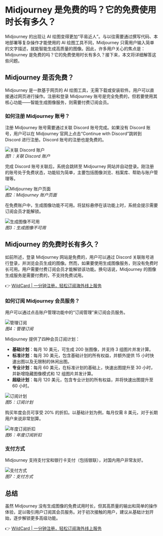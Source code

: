 # Midjourney 是免费的吗？它的免费使用时长有多久？

Midjourney 的出现让 AI 绘图变得更加“平易近人”。与以往需要通过撰写代码、本地部署等复杂操作才能使用的 AI 绘图工具不同，Midjourney 只需用户输入简单的文字描述，就能智能生成高质量的图像。因此，许多用户关心的焦点是：Midjourney 是免费的吗？它的免费使用时长有多久？接下来，本文将详细解答这些问题。

## Midjourney 是否免费？

Midjourney 是一款基于网页的 AI 绘图工具，无需下载或安装软件。用户可以直接通过网页进行操作。注册和登录 Midjourney 账号是完全免费的，但若要使用其核心功能——智能生成图像服务，则需要付费订阅会员。

### 如何注册 Midjourney 账号？

注册 Midjourney 账号需要通过关联 Discord 账号完成。如果没有 Discord 账号，用户可以在 Midjourney 官网上点击“Continue with Discord”跳转到 Discord 进行注册。Discord 账号的注册也是免费的。

![关联 Discord 账户](https://bbtdd.com/img/453617175044.webp)  
*图1：关联 Discord 账户*

完成 Discord 账号关联后，系统会跳转至 Midjourney 网站并自动登录。刚注册的账号处于免费状态，功能较为简单，主要包括图像浏览、档案库、帮助与账户管理等。

![Midjourney 账户页面](https://bbtdd.com/img/33998288089955.webp)  
*图2：Midjourney 账户页面*

在免费账户中，生成图像功能不可用。将鼠标悬停在该功能上时，系统会提示需要订阅会员才能解锁。

![生成图像不可用](https://bbtdd.com/img/760802981.webp)  
*图3：生成图像不可用*

## Midjourney 的免费时长有多久？

如前所述，登录 Midjourney 网站是免费的，用户可以通过 Discord 关联账号进行登录，并浏览会员生成的图像。然而，如果要使用生成图像服务，则没有免费时长可用。用户需要付费订阅会员才能解锁该功能。换句话说，Midjourney 的图像生成服务是需要付费的，不支持免费试用。

👉 [WildCard | 一分钟注册，轻松订阅海外线上服务](https://bbtdd.com/WildCard)

### 如何订阅 Midjourney 会员服务？

用户可以通过点击账户管理功能中的“订阅管理”来订阅会员服务。

![管理订阅](https://bbtdd.com/img/9063915347611014.webp)  
*图4：管理订阅*

Midjourney 提供了四种会员订阅计划：

- **基础计划**：每月 10 美元，可生成 200 张图像，并支持 3 组图片并发计算。
- **标准计划**：每月 30 美元，包含基础计划的所有权益，并额外提供 15 小时快速出图以及无限制的休闲出图。
- **专业计划**：每月 60 美元，在标准计划的基础上，快速出图提升至 30 小时，并新增隐藏图像模式和 12 组图片并发计算。
- **超级计划**：每月 120 美元，包含专业计划的所有权益，并将快速出图提升至 60 小时。

![订阅计划](https://bbtdd.com/img/36922828161.webp)  
*图5：订阅计划*

购买年度会员可享受 20% 的折扣。以基础计划为例，每月仅需 8 美元，对于长期用户来说非常划算。

![年度订阅折扣](https://bbtdd.com/img/899034757.webp)  
*图6：年度订阅折扣*

### 支付方式

Midjourney 支持支付宝和银行卡支付（包括银联），对国内用户非常友好。

![支付方式](https://bbtdd.com/img/3042422176.webp)  
*图7：支付方式*

## 总结

虽然 Midjourney 没有生成图像的免费试用时长，但其高质量的输出和简单的操作体验，足以吸引用户订阅其会员服务。对于初次接触的用户，建议从基础计划开始，逐步解锁更多高级功能。

👉 [WildCard | 一分钟注册，轻松订阅海外线上服务](https://bbtdd.com/WildCard)